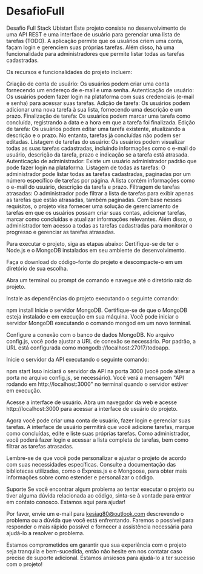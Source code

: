 # DesafioFull
Desafio Full Stack Ubistart
Este projeto consiste no desenvolvimento de uma API REST e uma interface de usuário para gerenciar uma lista de tarefas (TODO). A aplicação permite que os usuários criem uma conta, façam login e gerenciem suas próprias tarefas. Além disso, há uma funcionalidade para administradores que permite listar todas as tarefas cadastradas.

Os recursos e funcionalidades do projeto incluem:

Criação de conta de usuário: Os usuários podem criar uma conta fornecendo um endereço de e-mail e uma senha.
Autenticação de usuário: Os usuários podem fazer login na plataforma com suas credenciais (e-mail e senha) para acessar suas tarefas.
Adição de tarefa: Os usuários podem adicionar uma nova tarefa à sua lista, fornecendo uma descrição e um prazo.
Finalização de tarefa: Os usuários podem marcar uma tarefa como concluída, registrando a data e a hora em que a tarefa foi finalizada.
Edição de tarefa: Os usuários podem editar uma tarefa existente, atualizando a descrição e o prazo. No entanto, tarefas já concluídas não podem ser editadas.
Listagem de tarefas do usuário: Os usuários podem visualizar todas as suas tarefas cadastradas, incluindo informações como o e-mail do usuário, descrição da tarefa, prazo e indicação se a tarefa está atrasada.
Autenticação de administrador: Existe um usuário administrador padrão que pode fazer login na plataforma.
Listagem de todas as tarefas: O administrador pode listar todas as tarefas cadastradas, paginadas por um número específico de tarefas por página. A lista contém informações como o e-mail do usuário, descrição da tarefa e prazo.
Filtragem de tarefas atrasadas: O administrador pode filtrar a lista de tarefas para exibir apenas as tarefas que estão atrasadas, também paginadas.
Com base nesses requisitos, o projeto visa fornecer uma solução de gerenciamento de tarefas em que os usuários possam criar suas contas, adicionar tarefas, marcar como concluídas e atualizar informações relevantes. Além disso, o administrador tem acesso a todas as tarefas cadastradas para monitorar o progresso e gerenciar as tarefas atrasadas.

Para executar o projeto, siga as etapas abaixo:
Certifique-se de ter o Node.js e o MongoDB instalados em seu ambiente de desenvolvimento.

Faça o download do código-fonte do projeto e descompacte-o em um diretório de sua escolha.

Abra um terminal ou prompt de comando e navegue até o diretório raiz do projeto.

Instale as dependências do projeto executando o seguinte comando:

npm install
Inicie o servidor MongoDB. Certifique-se de que o MongoDB esteja instalado e em execução em sua máquina. Você pode iniciar o servidor MongoDB executando o comando mongod em um novo terminal.

Configure a conexão com o banco de dados MongoDB. No arquivo config.js, você pode ajustar a URL de conexão se necessário. Por padrão, a URL está configurada como mongodb://localhost:27017/todoapp.

Inicie o servidor da API executando o seguinte comando:

npm start
Isso iniciará o servidor da API na porta 3000 (você pode alterar a porta no arquivo config.js, se necessário). Você verá a mensagem "API rodando em http://localhost:3000" no terminal quando o servidor estiver em execução.

Acesse a interface de usuário. Abra um navegador da web e acesse http://localhost:3000 para acessar a interface de usuário do projeto.

Agora você pode criar uma conta de usuário, fazer login e gerenciar suas tarefas. A interface de usuário permitirá que você adicione tarefas, marque como concluídas, edite e liste suas próprias tarefas. Como administrador, você poderá fazer login e acessar a lista completa de tarefas, bem como filtrar as tarefas atrasadas.

Lembre-se de que você pode personalizar e ajustar o projeto de acordo com suas necessidades específicas. Consulte a documentação das bibliotecas utilizadas, como o Express.js e o Mongoose, para obter mais informações sobre como estender e personalizar o código.

Suporte
Se você encontrar algum problema ao tentar executar o projeto ou tiver alguma dúvida relacionada ao código, sinta-se à vontade para entrar em contato conosco. Estamos aqui para ajudar!

Por favor, envie um e-mail para kesiag80@outlook.com descrevendo o problema ou a dúvida que você está enfrentando. Faremos o possível para responder o mais rápido possível e fornecer a assistência necessária para ajudá-lo a resolver o problema.

Estamos comprometidos em garantir que sua experiência com o projeto seja tranquila e bem-sucedida, então não hesite em nos contatar caso precise de suporte adicional. Estamos ansiosos para ajudá-lo a ter sucesso com o projeto!